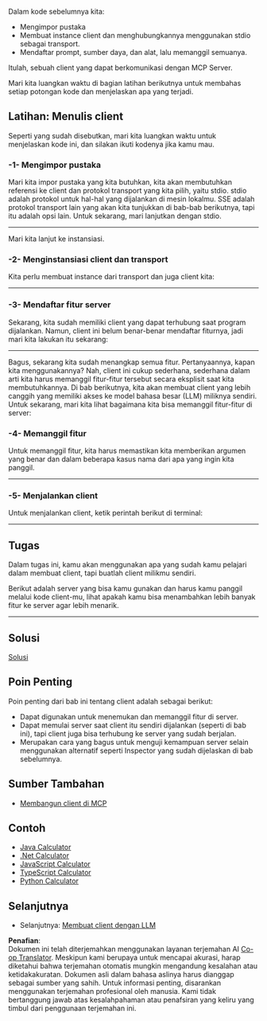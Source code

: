 <!--
CO_OP_TRANSLATOR_METADATA:
{
  "original_hash": "4cc245e2f4ea5db5e2b8c2cd1dadc4b4",
  "translation_date": "2025-07-13T18:18:25+00:00",
  "source_file": "03-GettingStarted/02-client/README.md",
  "language_code": "id"
}
-->
Dalam kode sebelumnya kita:

- Mengimpor pustaka
- Membuat instance client dan menghubungkannya menggunakan stdio sebagai transport.
- Mendaftar prompt, sumber daya, dan alat, lalu memanggil semuanya.

Itulah, sebuah client yang dapat berkomunikasi dengan MCP Server.

Mari kita luangkan waktu di bagian latihan berikutnya untuk membahas setiap potongan kode dan menjelaskan apa yang terjadi.

## Latihan: Menulis client

Seperti yang sudah disebutkan, mari kita luangkan waktu untuk menjelaskan kode ini, dan silakan ikuti kodenya jika kamu mau.

### -1- Mengimpor pustaka

Mari kita impor pustaka yang kita butuhkan, kita akan membutuhkan referensi ke client dan protokol transport yang kita pilih, yaitu stdio. stdio adalah protokol untuk hal-hal yang dijalankan di mesin lokalmu. SSE adalah protokol transport lain yang akan kita tunjukkan di bab-bab berikutnya, tapi itu adalah opsi lain. Untuk sekarang, mari lanjutkan dengan stdio.

---

Mari kita lanjut ke instansiasi.

### -2- Menginstansiasi client dan transport

Kita perlu membuat instance dari transport dan juga client kita:

---

### -3- Mendaftar fitur server

Sekarang, kita sudah memiliki client yang dapat terhubung saat program dijalankan. Namun, client ini belum benar-benar mendaftar fiturnya, jadi mari kita lakukan itu sekarang:

---

Bagus, sekarang kita sudah menangkap semua fitur. Pertanyaannya, kapan kita menggunakannya? Nah, client ini cukup sederhana, sederhana dalam arti kita harus memanggil fitur-fitur tersebut secara eksplisit saat kita membutuhkannya. Di bab berikutnya, kita akan membuat client yang lebih canggih yang memiliki akses ke model bahasa besar (LLM) miliknya sendiri. Untuk sekarang, mari kita lihat bagaimana kita bisa memanggil fitur-fitur di server:

### -4- Memanggil fitur

Untuk memanggil fitur, kita harus memastikan kita memberikan argumen yang benar dan dalam beberapa kasus nama dari apa yang ingin kita panggil.

---

### -5- Menjalankan client

Untuk menjalankan client, ketik perintah berikut di terminal:

---

## Tugas

Dalam tugas ini, kamu akan menggunakan apa yang sudah kamu pelajari dalam membuat client, tapi buatlah client milikmu sendiri.

Berikut adalah server yang bisa kamu gunakan dan harus kamu panggil melalui kode client-mu, lihat apakah kamu bisa menambahkan lebih banyak fitur ke server agar lebih menarik.

---

## Solusi

[Solusi](./solution/README.md)

## Poin Penting

Poin penting dari bab ini tentang client adalah sebagai berikut:

- Dapat digunakan untuk menemukan dan memanggil fitur di server.
- Dapat memulai server saat client itu sendiri dijalankan (seperti di bab ini), tapi client juga bisa terhubung ke server yang sudah berjalan.
- Merupakan cara yang bagus untuk menguji kemampuan server selain menggunakan alternatif seperti Inspector yang sudah dijelaskan di bab sebelumnya.

## Sumber Tambahan

- [Membangun client di MCP](https://modelcontextprotocol.io/quickstart/client)

## Contoh

- [Java Calculator](../samples/java/calculator/README.md)
- [.Net Calculator](../../../../03-GettingStarted/samples/csharp)
- [JavaScript Calculator](../samples/javascript/README.md)
- [TypeScript Calculator](../samples/typescript/README.md)
- [Python Calculator](../../../../03-GettingStarted/samples/python)

## Selanjutnya

- Selanjutnya: [Membuat client dengan LLM](../03-llm-client/README.md)

**Penafian**:  
Dokumen ini telah diterjemahkan menggunakan layanan terjemahan AI [Co-op Translator](https://github.com/Azure/co-op-translator). Meskipun kami berupaya untuk mencapai akurasi, harap diketahui bahwa terjemahan otomatis mungkin mengandung kesalahan atau ketidakakuratan. Dokumen asli dalam bahasa aslinya harus dianggap sebagai sumber yang sahih. Untuk informasi penting, disarankan menggunakan terjemahan profesional oleh manusia. Kami tidak bertanggung jawab atas kesalahpahaman atau penafsiran yang keliru yang timbul dari penggunaan terjemahan ini.